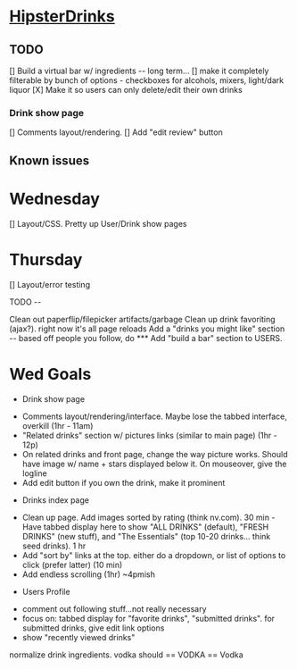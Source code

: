 # [HipsterDrinks](http://www.hipsterdrinks.com)

## TODO

[] Build a virtual bar w/ ingredients -- long term...
[] make it completely filterable by bunch of options - checkboxes for alcohols, mixers, light/dark liquor
[X] Make it so users can only delete/edit their own drinks

### Drink show page
[] Comments layout/rendering. 
[] Add "edit review" button

## Known issues

# Wednesday
[] Layout/CSS. Pretty up User/Drink show pages

# Thursday
[] Layout/error testing


TODO --

Clean out paperflip/filepicker artifacts/garbage
Clean up drink favoriting (ajax?). right now it's all page reloads
Add a "drinks you might like" section -- based off people you follow, do 
*** Add "build a bar" section to USERS. 


# Wed Goals

* Drink show page
- Comments layout/rendering/interface. Maybe lose the tabbed interface, overkill (1hr - 11am)
- "Related drinks" section w/ pictures links (similar to main page) (1hr - 12p)
- On related drinks and front page, change the way picture works. Should have image w/ name + stars displayed below it. On mouseover, give the logline
- Add edit button if you own the drink, make it prominent

* Drinks index page
- Clean up page. Add images sorted by rating (think nv.com). 30 min
-Have tabbed display here to show "ALL DRINKS" (default), "FRESH DRINKS" (new stuff), and "The Essentials" (top 10-20 drinks... think seed drinks). 1 hr
- Add "sort by" links at the top. either do a dropdown, or list of options to click (prefer latter) (10 min)
- Add endless scrolling (1hr)
~4pmish

* Users Profile
- comment out following stuff...not really necessary
- focus on: tabbed display for "favorite drinks", "submitted drinks". for submitted drinks, give edit link options
- show "recently viewed drinks"

normalize drink ingredients. vodka should == VODKA == Vodka